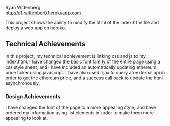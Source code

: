 Ryan Wittenberg  
http://a1-wittenber0.herokuapp.com

This project shows the ability to modify the html of the index.html file and deploy a web app on heroku.

## Technical Achievements
In this project, my technical achievement is linking css and js to my index.html. I have changed the basic font family of the entire page using a css style sheet, and I have included an automatically updating ethereum price ticker using javascript. I have also used ajax to query an external api in order to get the ethereum price, and a success call back to update the html asynchronously.

### Design Achievements
I have changed the font of the page to a more appealing style, and have ordered my information using list elements in order to make them more appealing to look at.
